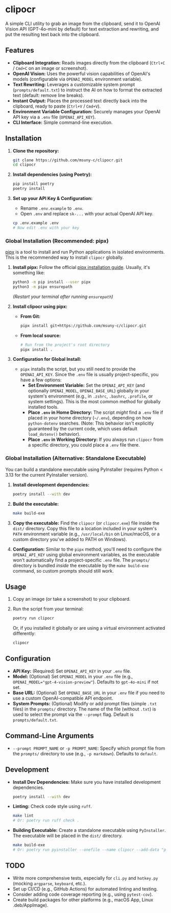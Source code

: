 # clipocr

A simple CLI utility to grab an image from the clipboard, send it to OpenAI Vision API (GPT-4o-mini by default) for text extraction and rewriting, and put the resulting text back into the clipboard.

## Features

*   **Clipboard Integration:** Reads images directly from the clipboard (`Ctrl+C` / `Cmd+C` on an image or screenshot).
*   **OpenAI Vision:** Uses the powerful vision capabilities of OpenAI's models (configurable via `OPENAI_MODEL` environment variable).
*   **Text Rewriting:** Leverages a customizable system prompt (`prompts/default.txt`) to instruct the AI on how to format the extracted text (default: remove line breaks).
*   **Instant Output:** Places the processed text directly back into the clipboard, ready to paste (`Ctrl+V` / `Cmd+V`).
*   **Environment Variable Configuration:** Securely manages your OpenAI API key via a `.env` file (`OPENAI_API_KEY`).
*   **CLI Interface:** Simple command-line execution.

## Installation

1.  **Clone the repository:**

    ```bash
    git clone https://github.com/msuny-c/clipocr.git
    cd clipocr
    ```
2.  **Install dependencies (using Poetry):**

    ```bash
    pip install poetry
    poetry install
    ```
3.  **Set up your API Key & Configuration:**
    *   Rename `.env.example` to `.env`.
    *   Open `.env` and replace `sk-...` with your actual OpenAI API key.


    ```bash
    cp .env.example .env
    # Now edit .env with your key
    ```

### Global Installation (Recommended: pipx)

[pipx](https://github.com/pypa/pipx) is a tool to install and run Python applications in isolated environments. This is the recommended way to install `clipocr` globally.

1.  **Install pipx:** Follow the official [pipx installation guide](https://pipx.pypa.io/stable/installation/). Usually, it's something like:

    ```bash
    python3 -m pip install --user pipx
    python3 -m pipx ensurepath
    ```
    *(Restart your terminal after running `ensurepath`)*

2.  **Install clipocr using pipx:**
    *   **From Git:**

        ```bash
        pipx install git+https://github.com/msuny-c/clipocr.git
        ```
    *   **From local source:**

        ```bash
        # Run from the project's root directory
        pipx install .
        ```

3.  **Configuration for Global Install:**
    *   `pipx` installs the script, but you still need to provide the `OPENAI_API_KEY`. Since the `.env` file is usually project-specific, you have a few options:
        *   **Set Environment Variable:** Set the `OPENAI_API_KEY` (and optionally `OPENAI_MODEL`, `OPENAI_BASE_URL`) globally in your system's environment (e.g., in `.zshrc`, `.bashrc`, `.profile`, or system settings). This is the most common method for globally installed tools.
        *   **Place `.env` in Home Directory:** The script *might* find a `.env` file if placed in your home directory (`~/.env`), depending on how `python-dotenv` searches. (Note: This behavior isn't explicitly guaranteed by the current code, which uses default `load_dotenv()` behavior).
        *   **Place `.env` in Working Directory:** If you always run `clipocr` from a specific directory, you could place a `.env` file there.

### Global Installation (Alternative: Standalone Executable)

You can build a standalone executable using PyInstaller (requires Python < 3.13 for the current PyInstaller version).

1.  **Install development dependencies:**

    ```bash
    poetry install --with dev
    ```
2.  **Build the executable:**

    ```bash
    make build-exe
    ```
3.  **Copy the executable:** Find the `clipocr` (or `clipocr.exe`) file inside the `dist/` directory. Copy this file to a location included in your system's `PATH` environment variable (e.g., `/usr/local/bin` on Linux/macOS, or a custom directory you've added to PATH on Windows).
4.  **Configuration:** Similar to the `pipx` method, you'll need to configure the `OPENAI_API_KEY` using global environment variables, as the executable won't automatically find a project-specific `.env` file. The `prompts/` directory is bundled *inside* the executable by the `make build-exe` command, so custom prompts should still work.

## Usage

1.  Copy an image (or take a screenshot) to your clipboard.
2.  Run the script from your terminal:

    ```bash
    poetry run clipocr
    ```
    Or, if you installed it globally or are using a virtual environment activated differently:

    ```bash
    clipocr
    ```

## Configuration

*   **API Key:** (Required) Set `OPENAI_API_KEY` in your `.env` file.
*   **Model:** (Optional) Set `OPENAI_MODEL` in your `.env` file (e.g., `OPENAI_MODEL="gpt-4-vision-preview"`). Defaults to `gpt-4o-mini` if not set.
*   **Base URL:** (Optional) Set `OPENAI_BASE_URL` in your `.env` file if you need to use a custom OpenAI-compatible API endpoint.
*   **System Prompts:** (Optional) Modify or add prompt files (simple `.txt` files) in the `prompts/` directory. The name of the file (without `.txt`) is used to select the prompt via the `--prompt` flag. Default is `prompts/default.txt`.

## Command-Line Arguments

*   `--prompt PROMPT_NAME` or `-p PROMPT_NAME`: Specify which prompt file from the `prompts/` directory to use (e.g., `-p markdown`). Defaults to `default`.
## Development

*   **Install Dev Dependencies:** Make sure you have installed development dependencies.

    ```bash
    poetry install --with dev
    ```
*   **Linting:** Check code style using `ruff`.

    ```bash
    make lint
    # Or: poetry run ruff check .
    ```
*   **Building Executable:** Create a standalone executable using `PyInstaller`. The executable will be placed in the `dist/` directory.

    ```bash
    make build-exe
    # Or: poetry run pyinstaller --onefile --name clipocr --add-data "prompts:prompts" cli.py
    ```

## TODO

*   Write more comprehensive tests, especially for `cli.py` and `hotkey.py` (mocking `argparse`, `keyboard`, etc.).
*   Set up CI/CD (e.g., GitHub Actions) for automated linting and testing.
*   Consider adding code coverage reporting (e.g., using `pytest-cov`).
*   Create build packages for other platforms (e.g., macOS App, Linux .deb/AppImage).